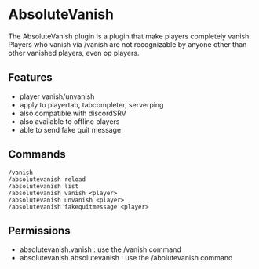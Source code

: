 # AbsoluteVanish
The AbsoluteVanish plugin is a plugin that make players completely vanish.
Players who vanish via /vanish are not recognizable by anyone other than other vanished players, even op players.


## Features
- player vanish/unvanish
- apply to playertab, tabcompleter, serverping
- also compatible with discordSRV
- also available to offline players
- able to send fake quit message

## Commands
```
/vanish
/absolutevanish reload
/absolutevanish list
/absolutevanish vanish <player>
/absolutevanish unvanish <player>
/absolutevanish fakequitmessage <player>
```

## Permissions
- absolutevanish.vanish : use the /vanish command
- absolutevanish.absolutevanish :  use the /abolutevanish command
